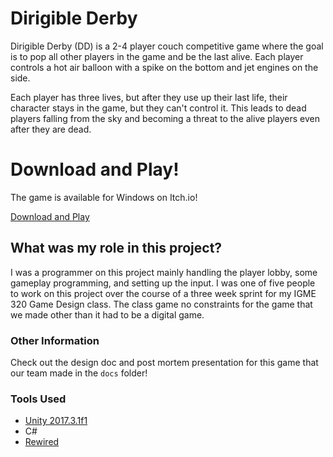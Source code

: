 
# Dirigible Derby

Dirigible Derby (DD) is a 2-4 player couch competitive game where the goal is to pop all other players in the game and be the last alive. Each player controls a hot air balloon with a spike on the bottom and jet engines on the side.

Each player has three lives, but after they use up their last life, their character stays in the game, but they can't control it. This leads to dead players falling from the sky and becoming a threat to the alive players even after they are dead.

# Download and Play!

The game is available for Windows on Itch.io! 

 [Download and Play](https://benjafriend.itch.io/dirigible-derby)

## What was my role in this project?

I was a programmer on this project mainly handling the player lobby, some gameplay programming, and setting up the input. I was one of five people to work on this project over the course of a three week sprint for my IGME 320 Game Design class. The class game no constraints for the game that we made other than it had to be a digital game.  

### Other Information

Check out the design doc and post mortem presentation for this game that our team made in the `docs` folder!

### Tools Used

* [Unity 2017.3.1f1](https://unity3d.com/)
* C#
* [Rewired](https://assetstore.unity.com/packages/tools/utilities/rewired-21676)

